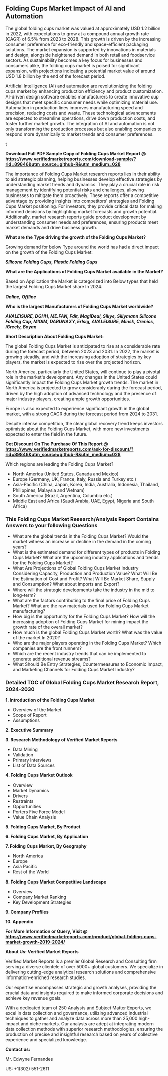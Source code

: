 <h2>Folding Cups Market Impact of AI and Automation</h2><p>The global folding cups market was valued at approximately USD 1.2 billion in 2022, with expectations to grow at a compound annual growth rate (CAGR) of 6.5% from 2023 to 2028. This growth is driven by the increasing consumer preference for eco-friendly and space-efficient packaging solutions. The market expansion is supported by innovations in materials and design, alongside heightened demand in both retail and foodservice sectors. As sustainability becomes a key focus for businesses and consumers alike, the folding cups market is poised for significant expansion, with projections indicating a potential market value of around USD 1.8 billion by the end of the forecast period.</p><p>Artificial Intelligence (AI) and automation are revolutionizing the folding cups market by enhancing production efficiency and product customization. AI-driven design software enables manufacturers to create innovative cup designs that meet specific consumer needs while optimizing material use. Automation in production lines improves manufacturing speed and precision, reducing costs and waste. These technological advancements are expected to streamline operations, drive down production costs, and foster further market growth. The integration of AI and automation is not only transforming the production processes but also enabling companies to respond more dynamically to market trends and consumer preferences.</p>t</p><p id="" class=""><strong>Download Full PDF Sample Copy of Folding Cups Market Report @ <a href="https://www.verifiedmarketreports.com/download-sample/?rid=89846&utm_source=github-R&utm_medium=028" target="_blank">https://www.verifiedmarketreports.com/download-sample/?rid=89846&utm_source=github-R&utm_medium=028</a></strong></p><p>The importance of&nbsp;Folding Cups Market research reports lies in their ability to aid strategic planning, helping businesses develop effective strategies by understanding market trends and dynamics. They play a crucial role in risk management by identifying potential risks and challenges, allowing businesses to mitigate them proactively. These reports offer a competitive advantage by providing insights into competitors' strategies and Folding Cups Market positioning. For investors, they provide critical data for making informed decisions by highlighting market forecasts and growth potential. Additionally, market research reports guide product development by understanding consumer needs and preferences, ensuring products meet market demands and drive business growth.</p><p><strong>What are the&nbsp;Type driving the growth of the Folding Cups Market?</strong></p><p id="" class="">Growing demand for below Type around the world has had a direct impact on the growth of the Folding Cups Market:</p><em><strong>Silicone Folding Cups, Plastic Folding Cups</strong></em></p><strong>What are the&nbsp;Applications&nbsp;of Folding Cups Market available in the Market?</strong></p><p id="" class="">Based on Application the Market is categorized into Below types that held the largest Folding Cups Market share In 2024.</p><em><strong>Online, Offline</strong></em></p><strong>Who is the largest Manufacturers of Folding Cups Market worldwide?</strong></p><p><em><strong>AVALEISURE, DGHH, ME.FAN, Fdit, MagiDeal, Sikye, Sillymann Silicone Folding Cup, MIOIM, DARUNAXY, Erlsig, AVALEISURE, Minsk, Crenics, iGreely, Boyan</strong></em></p><p id="" class=""><strong>Short Description About Folding Cups Market:</strong></p><p>The global Folding Cups Market is anticipated to rise at a considerable rate during the forecast period, between 2023 and 2031. In 2022, the market is growing steadily, and with the increasing adoption of strategies by key players, the market is expected to rise over the projected horizon.</p><p>North America, particularly the United States, will continue to play a pivotal role in the market's development. Any changes in the United States could significantly impact the Folding Cups Market growth trends. The market in North America is projected to grow considerably during the forecast period, driven by the high adoption of advanced technology and the presence of major industry players, creating ample growth opportunities.</p><p>Europe is also expected to experience significant growth in the global market, with a strong CAGR during the forecast period from 2024 to 2031.</p><p>Despite intense competition, the clear global recovery trend keeps investors optimistic about the Folding Cups Market, with more new investments expected to enter the field in the future.</p><p id="" class=""><strong>Get Discount On The Purchase Of This Report @ <a href="https://www.verifiedmarketreports.com/ask-for-discount/?rid=89846&utm_source=github-R&utm_medium=028" target="_blank">https://www.verifiedmarketreports.com/ask-for-discount/?rid=89846&utm_source=github-R&utm_medium=028</a></strong></p>Which regions are leading the Folding Cups Market?</p><ul><li>North America (United States, Canada and Mexico)</li><li>Europe (Germany, UK, France, Italy, Russia and Turkey etc.)</li><li>Asia-Pacific (China, Japan, Korea, India, Australia, Indonesia, Thailand, Philippines, Malaysia and Vietnam)</li><li>South America (Brazil, Argentina, Columbia etc.)</li><li>Middle East and Africa (Saudi Arabia, UAE, Egypt, Nigeria and South Africa)</li></ul><h3 id="" class="">This Folding Cups Market Research/Analysis Report Contains Answers to your following Questions</h3><ul><li>What are the global trends in the Folding Cups Market? Would the market witness an increase or decline in the demand in the coming years?</li><li>What is the estimated demand for different types of products in Folding Cups Market? What are the upcoming industry applications and trends for the Folding Cups Market?</li><li>What Are Projections of Global Folding Cups Market Industry Considering Capacity, Production and Production Value? What Will Be the Estimation of Cost and Profit? What Will Be Market Share, Supply and Consumption? What about imports and Export?</li><li>Where will the strategic developments take the industry in the mid to long-term?</li><li>What are the factors contributing to the final price of Folding Cups Market? What are the raw materials used for Folding Cups Market manufacturing?</li><li>How big is the opportunity for the Folding Cups Market? How will the increasing adoption of Folding Cups Market for mining impact the growth rate of the overall market?</li><li>How much is the global Folding Cups Market worth? What was the value of the market In 2020?</li><li>Who are the major players operating in the Folding Cups Market? Which companies are the front runners?</li><li>Which are the recent industry trends that can be implemented to generate additional revenue streams?</li><li>What Should Be Entry Strategies, Countermeasures to Economic Impact, and Marketing Channels for Folding Cups Market Industry?</li></ul><h3 id="" class="">Detailed TOC of Global Folding Cups Market Research Report, 2024-2030</h3><p id="" class=""><strong>1. Introduction of the Folding Cups Market</strong></p><ul><li>Overview of the Market</li><li>Scope of Report</li><li>Assumptions</li></ul><p id="" class=""><strong>2. Executive Summary</strong></p><p id="" class=""><strong>3. Research Methodology of Verified Market Reports</strong></p><ul><li>Data Mining</li><li>Validation</li><li>Primary Interviews</li><li>List of Data Sources</li></ul><p id="" class=""><strong>4. Folding Cups Market Outlook</strong></p><ul><li>Overview</li><li>Market Dynamics</li><li>Drivers</li><li>Restraints</li><li>Opportunities</li><li>Porters Five Force Model</li><li>Value Chain Analysis</li></ul><p id="" class=""><strong>5. Folding Cups Market, By Product</strong></p><p id="" class=""><strong>6. Folding Cups Market, By Application</strong></p><p id="" class=""><strong>7. Folding Cups Market, By Geography</strong></p><ul><li>North America</li><li>Europe</li><li>Asia Pacific</li><li>Rest of the World</li></ul><p id="" class=""><strong>8. Folding Cups Market Competitive Landscape</strong></p><ul><li>Overview</li><li>Company Market Ranking</li><li>Key Development Strategies</li></ul><p id="" class=""><strong>9. Company Profiles</strong></p><p id="" class=""><strong>10. Appendix</strong></p><p id="" class=""><strong>For More Information or Query, Visit @ <a href="https://www.verifiedmarketreports.com/product/global-folding-cups-market-growth-2019-2024/" target="_blank">https://www.verifiedmarketreports.com/product/global-folding-cups-market-growth-2019-2024/</a></strong></p><p id="" class=""><strong>About Us: Verified Market Reports</strong></p><p id="" class="">Verified Market Reports is a premier Global Research and Consulting firm serving a diverse clientele of over 5000+ global customers. We specialize in delivering cutting-edge analytical research solutions and comprehensive information-enriched research studies.</p><p id="" class="">Our expertise encompasses strategic and growth analyses, providing the crucial data and insights required to make informed corporate decisions and achieve key revenue goals.</p><p id="" class="">With a dedicated team of 250 Analysts and Subject Matter Experts, we excel in data collection and governance, utilizing advanced industrial techniques to gather and analyze data across more than 25,000 high-impact and niche markets. Our analysts are adept at integrating modern data collection methods with superior research methodologies, ensuring the production of precise and insightful research based on years of collective experience and specialized knowledge.</p><p id="" class=""><strong>Contact us:</strong></p><p id="" class="">Mr. Edwyne Fernandes</p><p id="" class="">US: +1(302) 551-2611</p>